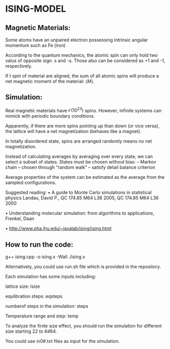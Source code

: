 # ISING-MODEL


## Magnetic Materials:

Some atoms have an unpaired electron possessing intrinsic angular momentum such as Fe (iron)

According to the quantum mechanics, the atomic spin can only hold two valus of opposite sign. s and -s. Those also
can be considered as +1 and -1, respectively.

If t spin of material are aligned, the sum of all atomic spins will produce a net magnetic moment of the material: $\langle M \rangle$.

## Simulation:

Real magnetic materials have $\mathcal{O}(10^{23})$ spins. However, infinite systems can mimick with periodic boundary conditions.

Apparently, if there are more spins pointing up than down (or vice versa), the lattice will have
a net magnetization (behaves like a magnet).

In totally disordered state, spins are arranged randomly means no net magnetization.

Instead of calculating averages by averaging over every state, we can select a subset of states. 
States must be chosen without bias:
– Markov chain
– chosen through “random walk”
– satisfy detail balance criterion

Average properties of the system can be estimated as the average from the sampled configurations.

Suggested reading:
• A guide to Monte Carlo simulations in statistical physics
Landau, David P., QC 174.85 M64 L36 2005, QC 174.85 M64 L36 2000

• Understanding molecular simulation: from algorithms to applications, Frenkel, Daan

• http://www.pha.jhu.edu/~javalab/ising/ising.html

## How to run the code:

g++ ising.cpp -o ising.x -Wall
./ising.x

Alternatively, you could use run.sh file which is provided in the repository.

Each simulation has some inputs including:

lattice size: lsize 

equlibration steps: eqsteps 

numberof steps in the simulation: steps 

Temperature range and step: temp 

To analyze the finite size effect, you should run the simulation for different size starting 2*2 to 64*64.

You could use in0#.txt files as input for the simulation.





